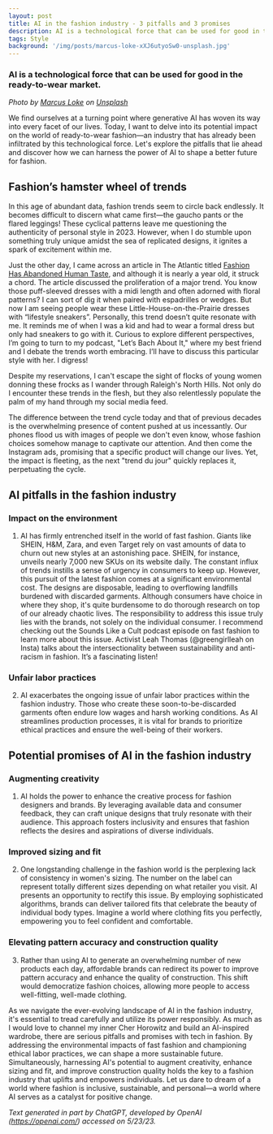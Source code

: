 ```yaml
---
layout: post
title: AI in the fashion industry - 3 pitfalls and 3 promises
description: AI is a technological force that can be used for good in the ready-to-wear market.
tags: Style
background: '/img/posts/marcus-loke-xXJ6utyoSw0-unsplash.jpg'
---
```

### AI is a technological force that can be used for good in the ready-to-wear market.

*Photo by [Marcus Loke](https://unsplash.com/es/@marcusloke?utm_source=unsplash&utm_medium=referral&utm_content=creditCopyText) on [Unsplash](https://unsplash.com/photos/xXJ6utyoSw0?utm_source=unsplash&utm_medium=referral&utm_content=creditCopyText)*

We find ourselves at a turning point where generative AI has woven its way into every facet of our lives. Today, I want to delve into its potential impact on the world of ready-to-wear fashion—an industry that has already been infiltrated by this technological force. Let's explore the pitfalls that lie ahead and discover how we can harness the power of AI to shape a better future for fashion.

## Fashion’s hamster wheel of trends

In this age of abundant data, fashion trends seem to circle back endlessly. It becomes difficult to discern what came first—the gaucho pants or the flared leggings! These cyclical patterns leave me questioning the authenticity of personal style in 2023. However, when I do stumble upon something truly unique amidst the sea of replicated designs, it ignites a spark of excitement within me.

Just the other day, I came across an article in The Atlantic titled [Fashion Has Abandoned Human Taste](https://www.theatlantic.com/technology/archive/2022/06/fast-fashion-trends-industry-mass-market-consumption/661371/), and although it is nearly a year old, it struck a chord. The article discussed the proliferation of a major trend. You know those puff-sleeved dresses with a midi length and often adorned with floral patterns? I can sort of dig it when paired with espadrilles or wedges. But now I am seeing people wear these Little-House-on-the-Prairie dresses with “lifestyle sneakers”. Personally, this trend doesn’t quite resonate with me. It reminds me of when I was a kid and had to wear a formal dress but only had sneakers to go with it. Curious to explore different perspectives, I’m going to turn to my podcast, "Let’s Bach About It," where my best friend and I debate the trends worth embracing. I’ll have to discuss this particular style with her. I digress!

Despite my reservations, I can't escape the sight of flocks of young women donning these frocks as I wander through Raleigh's North Hills. Not only do I encounter these trends in the flesh, but they also relentlessly populate the palm of my hand through my social media feed.

The difference between the trend cycle today and that of previous decades is the overwhelming presence of content pushed at us incessantly. Our phones flood us with images of people we don't even know, whose fashion choices somehow manage to captivate our attention. And then come the Instagram ads, promising that a specific product will change our lives. Yet, the impact is fleeting, as the next "trend du jour" quickly replaces it, perpetuating the cycle.

## AI pitfalls in the fashion industry

### Impact on the environment

1.  AI has firmly entrenched itself in the world of fast fashion. Giants like SHEIN, H&M, Zara, and even Target rely on vast amounts of data to churn out new styles at an astonishing pace. SHEIN, for instance, unveils nearly 7,000 new SKUs on its website daily. The constant influx of trends instills a sense of urgency in consumers to keep up. However, this pursuit of the latest fashion comes at a significant environmental cost. The designs are disposable, leading to overflowing landfills burdened with discarded garments. Although consumers have choice in where they shop, it's quite burdensome to do thorough research on top of our already chaotic lives. The responsibility to address this issue truly lies with the brands, not solely on the individual consumer. I recommend checking out the Sounds Like a Cult podcast episode on fast fashion to learn more about this issue. Activist Leah Thomas (@greengirlleah on Insta) talks about the intersectionality between sustainability and anti-racism in fashion. It’s a fascinating listen!


### Unfair labor practices

2.  AI exacerbates the ongoing issue of unfair labor practices within the fashion industry. Those who create these soon-to-be-discarded garments often endure low wages and harsh working conditions. As AI streamlines production processes, it is vital for brands to prioritize ethical practices and ensure the well-being of their workers.


## Potential promises of AI in the fashion industry

### Augmenting creativity

1.  AI holds the power to enhance the creative process for fashion designers and brands. By leveraging available data and consumer feedback, they can craft unique designs that truly resonate with their audience. This approach fosters inclusivity and ensures that fashion reflects the desires and aspirations of diverse individuals.


### Improved sizing and fit

2.  One longstanding challenge in the fashion world is the perplexing lack of consistency in women's sizing. The number on the label can represent totally different sizes depending on what retailer you visit. AI presents an opportunity to rectify this issue. By employing sophisticated algorithms, brands can deliver tailored fits that celebrate the beauty of individual body types. Imagine a world where clothing fits you perfectly, empowering you to feel confident and comfortable.


### Elevating pattern accuracy and construction quality

3.  Rather than using AI to generate an overwhelming number of new products each day, affordable brands can redirect its power to improve pattern accuracy and enhance the quality of construction. This shift would democratize fashion choices, allowing more people to access well-fitting, well-made clothing.


As we navigate the ever-evolving landscape of AI in the fashion industry, it's essential to tread carefully and utilize its power responsibly. As much as I would love to channel my inner Cher Horowitz and build an AI-inspired wardrobe, there are serious pitfalls and promises with tech in fashion. By addressing the environmental impacts of fast fashion and championing ethical labor practices, we can shape a more sustainable future. Simultaneously, harnessing AI's potential to augment creativity, enhance sizing and fit, and improve construction quality holds the key to a fashion industry that uplifts and empowers individuals. Let us dare to dream of a world where fashion is inclusive, sustainable, and personal—a world where AI serves as a catalyst for positive change.

*Text generated in part by ChatGPT, developed by OpenAI (https://openai.com/) accessed on 5/23/23.*
